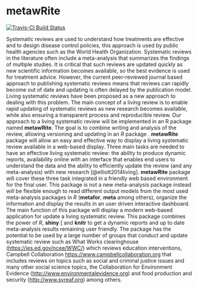 # metawRite

<!-- README.md is generated from README.Rmd. Please edit that file -->
[![Travis-CI Build Status](https://travis-ci.org/natydasilva/metawRite.svg?branch=master)](https://travis-ci.org/natydasilva/metawRite)

Systematic reviews are used to understand how treatments are effective and to design disease control policies, this approach is used by public health agencies such as the World Health Organization. Systematic reviews in the literature often include a meta-analysis that summarizes the findings of multiple studies. It is critical that such reviews are updated quickly as new scientific information becomes available, so the best evidence is used for treatment advice. However, the current peer-reviewed journal based approach to publishing systematic reviews means that reviews can rapidly become out of date and updating is often delayed by the publication model. Living systematic reviews have been proposed as a new approach to dealing with this problem. The main concept of a living review is to enable rapid updating of systematic reviews as new research becomes available, while also ensuring a transparent process and reproducible review. Our approach to a living systematic review will be implemented in an R package named **metawRite**. The goal is to combine writing and analysis of the review,  allowing versioning and updating in an *R* package .
 **metawRite** package  will allow an easy and effective way to display a living systematic review available in a web-based display. 
Three main tasks are needed to have an effective living systematic review: the ability to produce dynamic reports, availability online with an interface that enables end users to understand the data and the ability to efficiently update the review (and any meta-analysis) with new research [@elliott2014living].
 **metawRite** package  will cover these three task integrated in a friendly web based environment for the final user. This package is not a new meta-analysis package instead will be flexible enough to read different output models from the most used meta-analysis packages in *R* (**metafor**, **meta**  among others), organize the information and display the results in an user driven interactive dashboard. The main function of this package will display a modern web-based application for update a living systematic review.
This package combines the power of *R*,  **shiny** [ and  **knitr**  to get a dynamic reports and up to date meta-analysis results remaining user friendly. The package has the potential to be used by a large number of groups that conduct and update systematic review such as What Works clearinghouse (https://ies.ed.gov/ncee/WWC/)  which reviews education interventions, Campbell Collaboration https://www.campbellcollaboration.org that includes reviews on topics such as social and criminal justice issues and many other social science topics, the Collaboration for Environment Evidence (http://www.environmentalevidence.org) and food production and security (http://www.syreaf.org) among others. 


